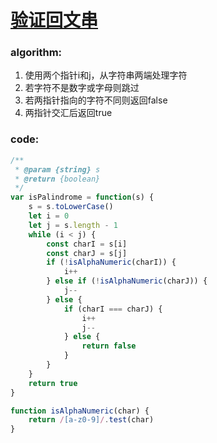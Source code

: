 # [验证回文串](https://leetcode-cn.com/leetbook/read/top-interview-questions-easy/xne8id/)

### algorithm:
1. 使用两个指针i和j，从字符串两端处理字符
2. 若字符不是数字或字母则跳过
3. 若两指针指向的字符不同则返回false
4. 两指针交汇后返回true

### code:
```javascript
/**
 * @param {string} s
 * @return {boolean}
 */
var isPalindrome = function(s) {
    s = s.toLowerCase()
    let i = 0
    let j = s.length - 1
    while (i < j) {
        const charI = s[i]
        const charJ = s[j]
        if (!isAlphaNumeric(charI)) {
            i++
        } else if (!isAlphaNumeric(charJ)) {
            j--
        } else {
            if (charI === charJ) {
                i++
                j--
            } else {
                return false
            }
        }
    }
    return true
}

function isAlphaNumeric(char) {
    return /[a-z0-9]/.test(char)
}
```
